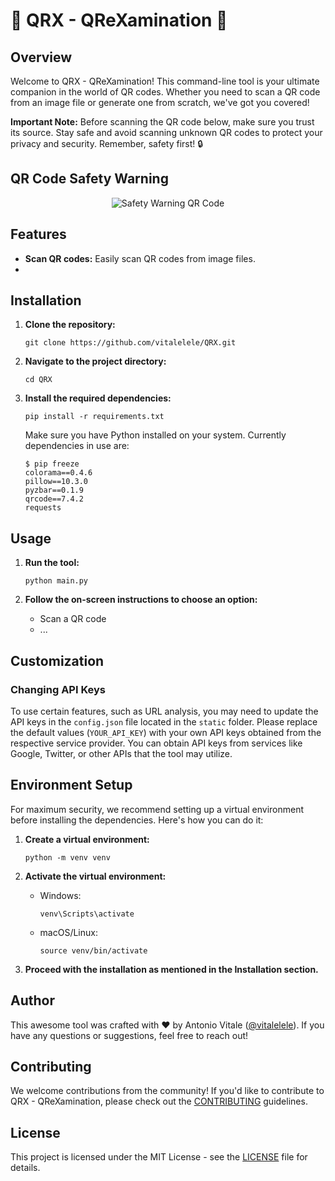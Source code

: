 # 🚀 QRX - QReXamination 🎨

## Overview
Welcome to QRX - QReXamination! This command-line tool is your ultimate companion in the world of QR codes. Whether you need to scan a QR code from an image file or generate one from scratch, we've got you covered!

**Important Note:** Before scanning the QR code below, make sure you trust its source. Stay safe and avoid scanning unknown QR codes to protect your privacy and security. Remember, safety first! 🔒

## QR Code Safety Warning
<p align="center">
  <img src="https://api.qrserver.com/v1/create-qr-code/?size=200x200&data=Please%20be%20careful%20when%20scanning%20this%20QR%20code!%20%F0%9F%9A%A8" alt="Safety Warning QR Code">
</p>

## Features
- **Scan QR codes:** Easily scan QR codes from image files.
-

## Installation
1. **Clone the repository:**
   ```
   git clone https://github.com/vitalelele/QRX.git
   ```

2. **Navigate to the project directory:**
   ```
   cd QRX
   ```

3. **Install the required dependencies:**
   ```
   pip install -r requirements.txt
   ```

   Make sure you have Python installed on your system.
   Currently dependencies in use are:
    ```
    $ pip freeze 
    colorama==0.4.6
    pillow==10.3.0
    pyzbar==0.1.9
    qrcode==7.4.2
    requests
   ```

## Usage
1. **Run the tool:**
   ```
   python main.py
   ```

2. **Follow the on-screen instructions to choose an option:**
   - Scan a QR code
   - ...

## Customization
### Changing API Keys
To use certain features, such as URL analysis, you may need to update the API keys in the `config.json` file located in the `static` folder. Please replace the default values (`YOUR_API_KEY`) with your own API keys obtained from the respective service provider. You can obtain API keys from services like Google, Twitter, or other APIs that the tool may utilize.

## Environment Setup
For maximum security, we recommend setting up a virtual environment before installing the dependencies. Here's how you can do it:

1. **Create a virtual environment:**
   ```
   python -m venv venv
   ```

2. **Activate the virtual environment:**
   - Windows:
     ```
     venv\Scripts\activate
     ```
   - macOS/Linux:
     ```
     source venv/bin/activate
     ```

3. **Proceed with the installation as mentioned in the Installation section.**

## Author
This awesome tool was crafted with ❤️ by Antonio Vitale ([@vitalelele](https://github.com/vitalelele)). If you have any questions or suggestions, feel free to reach out!

## Contributing
We welcome contributions from the community! If you'd like to contribute to QRX - QReXamination, please check out the [CONTRIBUTING](CONTRIBUTING.md) guidelines.

## License
This project is licensed under the MIT License - see the [LICENSE](LICENSE) file for details.
